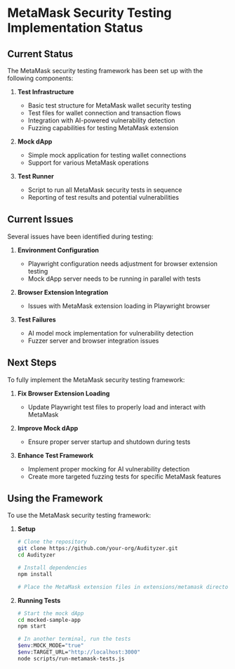 # MetaMask Security Testing Implementation Status

## Current Status

The MetaMask security testing framework has been set up with the following components:

1. **Test Infrastructure**

   - Basic test structure for MetaMask wallet security testing
   - Test files for wallet connection and transaction flows
   - Integration with AI-powered vulnerability detection
   - Fuzzing capabilities for testing MetaMask extension

2. **Mock dApp**

   - Simple mock application for testing wallet connections
   - Support for various MetaMask operations

3. **Test Runner**
   - Script to run all MetaMask security tests in sequence
   - Reporting of test results and potential vulnerabilities

## Current Issues

Several issues have been identified during testing:

1. **Environment Configuration**

   - Playwright configuration needs adjustment for browser extension testing
   - Mock dApp server needs to be running in parallel with tests

2. **Browser Extension Integration**

   - Issues with MetaMask extension loading in Playwright browser

3. **Test Failures**
   - AI model mock implementation for vulnerability detection
   - Fuzzer server and browser integration issues

## Next Steps

To fully implement the MetaMask security testing framework:

1. **Fix Browser Extension Loading**

   - Update Playwright test files to properly load and interact with MetaMask

2. **Improve Mock dApp**

   - Ensure proper server startup and shutdown during tests

3. **Enhance Test Framework**
   - Implement proper mocking for AI vulnerability detection
   - Create more targeted fuzzing tests for specific MetaMask features

## Using the Framework

To use the MetaMask security testing framework:

1. **Setup**

   ```bash
   # Clone the repository
   git clone https://github.com/your-org/Audityzer.git
   cd Audityzer

   # Install dependencies
   npm install

   # Place the MetaMask extension files in extensions/metamask directory
   ```

2. **Running Tests**

   ```bash
   # Start the mock dApp
   cd mocked-sample-app
   npm start

   # In another terminal, run the tests
   $env:MOCK_MODE="true"
   $env:TARGET_URL="http://localhost:3000"
   node scripts/run-metamask-tests.js
   ```

